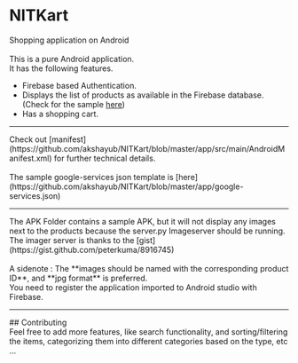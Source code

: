 # NITKart
Shopping application on Android
<br><br>
This is a pure Android application. <br>
It has the following features.
* Firebase based Authentication. <br>
* Displays the list of products as available in the Firebase database. (Check for the sample 
    [here](https://github.com/akshayub/NITKart/blob/master/fireBaseServerDetails/sampleJsonDatabase.json)) <br>
* Has a shopping cart. <br>
  
<hr>
Check out [manifest](https://github.com/akshayub/NITKart/blob/master/app/src/main/AndroidManifest.xml) for further technical details. <br><br>
The sample google-services json template is [here](https://github.com/akshayub/NITKart/blob/master/app/google-services.json)  
<hr>
The APK Folder contains a sample APK, but it will not display any images next to the products 
because the server.py Imageserver should be running. <br>
The imager server is thanks to the [gist](https://gist.github.com/peterkuma/8916745) <br>
<br>
A sidenote : The **images should be named with the corresponding product ID**, and **jpg format** is preferred. <br>
You need to register the application imported to Android studio with Firebase.<br>
<hr>
## Contributing<br>
Feel free to add more features, like search functionality, and sorting/filtering the items, categorizing them into different categories based on the type, etc ...
